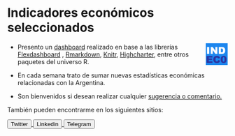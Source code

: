 Indicadores económicos seleccionados
================

<img align="right" width= "10%" src="logo.png">

  - Presento un
    [dashboard](https://nahuelbargas.github.io/indeco/indeco.html)
    realizado en base a las librerías
    [Flexdashboard](https://rstudio.github.io/flexdashboard) ,
    [Rmarkdown](http://rmarkdown.rstudio.com/),
    [Knitr](%22https://yihui.org/knitr/%22),
    [Highcharter](http://jkunst.com/highcharter/), entre otros
    paquetes del universo R.

  - En cada semana trato de sumar nuevas estadísticas económicas
    relacionadas con la Argentina.

  - Son bienvenidos si desean realizar cualquier
    <a href="mailto:nahuelbargas@hotmail.com">sugerencia o
    comentario.</a>

También pueden encontrarme en los siguientes sitios:

<!--html_preserve-->

<a href="https://twitter.com/Nahuel_Sef">
<button class="btn btn-info"><i class="fa fa-twitter"></i>
Twitter</button>
</a><!--/html_preserve--><!--html_preserve--><a href="https://linkedin.com/in/nahuel-bargas/">
<button class="btn btn-primary"><i class="fa fa-linkedin"></i>
Linkedin</button>
</a><!--/html_preserve--><!--html_preserve--><a href="https://telegram.me/Nahuel_Sef">
<button class="btn btn-info"><i class="fa fa-telegram"></i>
Telegram</button> </a><!--/html_preserve-->
